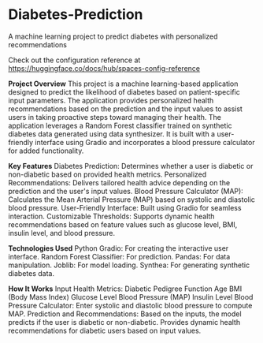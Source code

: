 # Diabetes-Prediction
A machine learning project to predict diabetes with personalized recommendations

Check out the configuration reference at https://huggingface.co/docs/hub/spaces-config-reference

**Project Overview**
This project is a machine learning-based application designed to predict the likelihood of diabetes based on patient-specific input parameters. The application provides personalized health recommendations based on the prediction and the input values to assist users in taking proactive steps toward managing their health.
The application leverages a Random Forest classifier trained on synthetic diabetes data generated using data synthesizer. It is built with a user-friendly interface using Gradio and incorporates a blood pressure calculator for added functionality.

**Key Features**
Diabetes Prediction: Determines whether a user is diabetic or non-diabetic based on provided health metrics.
Personalized Recommendations: Delivers tailored health advice depending on the prediction and the user's input values.
Blood Pressure Calculator (MAP): Calculates the Mean Arterial Pressure (MAP) based on systolic and diastolic blood pressure.
User-Friendly Interface: Built using Gradio for seamless interaction.
Customizable Thresholds: Supports dynamic health recommendations based on feature values such as glucose level, BMI, insulin level, and blood pressure.

**Technologies Used**
Python
Gradio: For creating the interactive user interface.
Random Forest Classifier: For prediction.
Pandas: For data manipulation.
Joblib: For model loading.
Synthea: For generating synthetic diabetes data.

**How It Works**
Input Health Metrics:
Diabetic Pedigree Function
Age
BMI (Body Mass Index)
Glucose Level
Blood Pressure (MAP)
Insulin Level
Blood Pressure Calculator:
Enter systolic and diastolic blood pressure to compute MAP.
Prediction and Recommendations:
Based on the inputs, the model predicts if the user is diabetic or non-diabetic.
Provides dynamic health recommendations for diabetic users based on input values.
